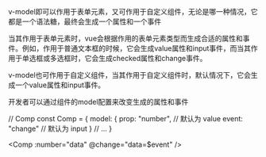 v-model即可以作用于表单元素，又可作用于自定义组件，无论是哪一种情况，它都是一个语法糖，最终会生成一个属性和一个事件

当其作用于表单元素时，vue会根据作用的表单元素类型而生成合适的属性和事件。例如，作用于普通文本框的时候，它会生成value属性和input事件，而当其作用于单选框或多选框时，它会生成checked属性和change事件。

v-model也可作用于自定义组件，当其作用于自定义组件时，默认情况下，它会生成一个value属性和input事件。

<Comp v-model="data" />
<!-- 等效于 -->
<Comp :value="data" @input="data=$event" />
开发者可以通过组件的model配置来改变生成的属性和事件

// Comp
const Comp = {
  model: {
    prop: "number", // 默认为 value
    event: "change" // 默认为 input
  }
  // ...
}
<Comp v-model="data" />
<!-- 等效于 -->
<Comp :number="data" @change="data=$event" />